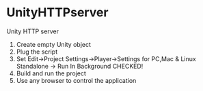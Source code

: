 # UnityHTTPserver
Unity HTTP server
1. Create empty Unity object
2. Plug the script
3. Set Edit->Project Settings->Player->Settings for PC,Mac & Linux Standalone -> Run In Background  CHECKED!
4. Build and run the project
4. Use any browser to control the application
